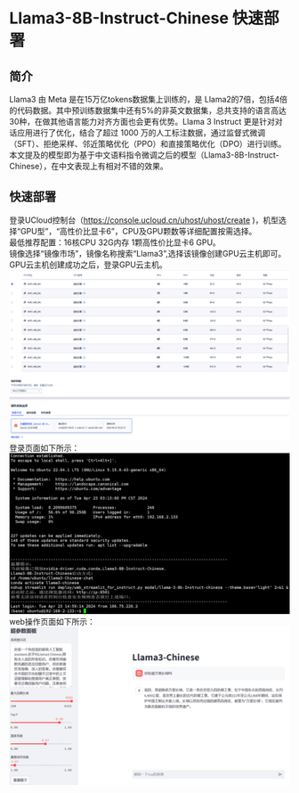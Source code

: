 # Llama3-8B-Instruct-Chinese 快速部署

## 简介 
Llama3 由 Meta 是在15万亿tokens数据集上训练的，是 Llama2的7倍，包括4倍的代码数据。其中预训练数据集中还有5%的非英文数据集，总共支持的语言高达30种，在做其他语言能力对齐方面也会更有优势。Llama 3 Instruct 更是针对对话应用进行了优化，结合了超过 1000 万的人工标注数据，通过监督式微调（SFT）、拒绝采样、邻近策略优化（PPO）和直接策略优化（DPO）进行训练。本文提及的模型即为基于中文语料指令微调之后的模型（Llama3-8B-Instruct-Chinese），在中文表现上有相对不错的效果。

## 快速部署
登录UCloud控制台（https://console.ucloud.cn/uhost/uhost/create )，机型选择“GPU型”，“高性价比显卡6”，CPU及GPU颗数等详细配置按需选择。</br>
最低推荐配置：16核CPU 32G内存 1颗高性价比显卡6 GPU。</br>
镜像选择“镜像市场”，镜像名称搜索“Llama3”,选择该镜像创建GPU云主机即可。</br>
GPU云主机创建成功之后，登录GPU云主机。</br>
![image](/images/practice/Llama301.png)</br>
登录页面如下所示：</br>
![image](/images/practice/Llama302.PNG)</br>
web操作页面如下所示：</br>
![image](/images/practice/Llama303.PNG)</br>
